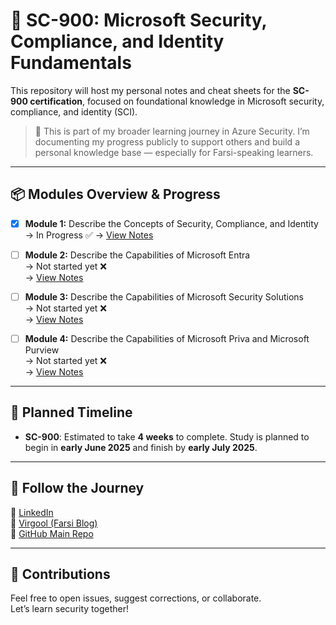 # 🔐 SC-900: Microsoft Security, Compliance, and Identity Fundamentals

This repository will host my personal notes and cheat sheets for the **SC-900 certification**, focused on foundational knowledge in Microsoft security, compliance, and identity (SCI).

> 🚀 This is part of my broader learning journey in Azure Security. I’m documenting my progress publicly to support others and build a personal knowledge base — especially for Farsi-speaking learners.

---

## 📦 Modules Overview & Progress

- [x] **Module 1:** Describe the Concepts of Security, Compliance, and Identity  
  → In Progress ✅
  → [View Notes](./Module%201%20-%20Describe%20the%20Concepts%20of%20Security,%20Compliance,%20and%20Identity.md) 

- [ ] **Module 2:** Describe the Capabilities of Microsoft Entra  
  → Not started yet ❌  
  → [View Notes](./Module%202%20-%20Describe%20the%20Capabilities%20of%20Microsoft%20Entra.md)

- [ ] **Module 3:** Describe the Capabilities of Microsoft Security Solutions  
  → Not started yet ❌  
  → [View Notes](./Module%203%20-%20Describe%20the%20Capabilities%20of%20Microsoft%20Security%20Solutions.md)

- [ ] **Module 4:** Describe the Capabilities of Microsoft Priva and Microsoft Purview  
  → Not started yet ❌  
  → [View Notes](./Module%204%20-%20Describe%20the%20Capabilities%20of%20Microsoft%20Priva%20and%20Microsoft%20Purview.md)

---

## 📅 Planned Timeline

- **SC-900**: Estimated to take **4 weeks** to complete. Study is planned to begin in **early June 2025** and finish by **early July 2025**.


---

## 🔗 Follow the Journey

📍 [LinkedIn](https://www.linkedin.com/in/alireza-taghikhani/)  
📍 [Virgool (Farsi Blog)](https://virgool.io/@alireza-taghikhani)  
📍 [GitHub Main Repo](https://github.com/TaghikhaniAlireza/Azure-certification-cheatsheet)


---

## 🤝 Contributions

Feel free to open issues, suggest corrections, or collaborate.  
Let’s learn security together!

